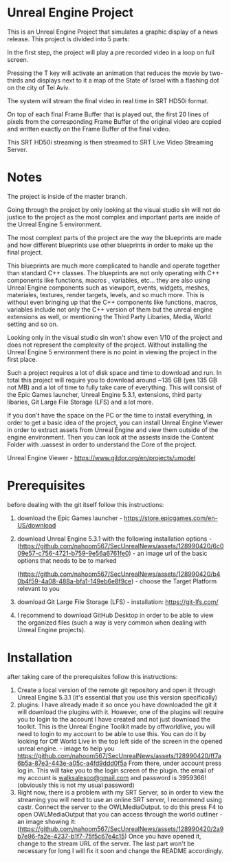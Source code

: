 # Unreal Engine Project
This is an Unreal Engine Project that simulates a graphic display of a news release.
This project is divided into 5 parts:

In the first step, the project will play a pre recorded video in a loop on full screen.

Pressing the T key will activate an animation that reduces the movie by two-thirds and displays next to it a map of the State of Israel with a flashing dot on the city of Tel Aviv.

The system will stream the final video in real time in SRT HD50i format.

On top of each final Frame Buffer that is played out, the first 20 lines of pixels from the corresponding Frame Buffer of the original video are copied and written exactly on the Frame Buffer of the final video.

This SRT HD50i streaming is then streamed to SRT Live Video Streaming Server.

# Notes
The project is inside of the master branch.

Going through the project by only looking at the visual studio sln will not do justice to the project as the most complex and important parts are inside of the Unreal Engine 5 environment.

The most complext parts of the project are the way the blueprints are made and how different blueprints use other blueprints in order to make up the final project.

This blueprints are much more complicated to handle and operate together than standard C++ classes.
The blueprints are not only operating with C++ components like functions, macros , variables, etc... they are also using Unreal Engine components such as viewport, events, widgets, meshes, materiales, textures, render targets, levels, and so much more.
This is without even bringing up that the C++ components like functions, macros, variables include not only the C++ version of them but the unreal engine extensions as well, or mentioning the Third Party Libaries, Media, World setting and so on.

Looking only in the visual studio sln won't show even 1/10 of the project and does not represent the complexity of the project.
Without installing the Unreal Engine 5 environment there is no point in viewing the project in the first place.

Such a project requires a lot of disk space and time to download and run.
In total this project will require you to download around ~135 GB (yes 135 GB not MB) and a lot of time to fully take care of everything.
This will consist of the Epic Games launcher, Unreal Engine 5.3.1, extensions, third party libaries, Git Large File Storage (LFS) and a lot more.

If you don't have the space on the PC or the time to install everything, in order to get a basic idea of the project, you can install Unreal Engine Viewer in order to extract assets from Unreal Engine and view them outside of the engine environment. Then you can look at the assests inside the Content Folder with .uassest in order to understand the Core of the project. 

Unreal Engine Viewer - https://www.gildor.org/en/projects/umodel

# Prerequisites 
before dealing with the git itself follow this instructions:
1. download the Epic Games launcher - https://store.epicgames.com/en-US/download
2. download Unreal Engine 5.3.1 with the following installation options -
   (https://github.com/nahoom567/SecUnrealNews/assets/128990420/6c009e57-c756-4721-b759-9e56a6761fe0) - an image url of the basic options that needs to be to   marked
   
   (https://github.com/nahoom567/SecUnrealNews/assets/128990420/b40b4f59-4a08-488a-bfa1-149eb6e8f9ce) - choose the Target Platform relevant to you
   
4. download Git Large File Storage (LFS) - installation: https://git-lfs.com/
5. I recommend to download GitHub Desktop in order to be able to view the organized files (such a way is very common when dealing with Unreal Engine projects).

# Installation
after taking care of the prerequisites follow this instructions:
1. Create a local version of the remote git repository and open it through Unreal Engine 5.3.1 (it's essential that you use this version specifically)
2. plugins:
   I have already made it so once you have downloaded the git it will download the plugins with it.
   However, one of the plugins will require you to login to the account I have created and not just download the toolkit.
   This is the Unreal Engine Toolkit made by offworldlive, you will need to login to my account to be able to use this.
   You can do it by looking for Off World Live in the top left side of the screen in the opened unreal engine. - image to help you
   https://github.com/nahoom567/SecUnrealNews/assets/128990420/ff7a6b5a-87e3-443e-a05c-a4fd9ddd0f5a
   From there, under account press log in. This will take you to the login screen of the plugin. 
   the email of my account is walksalesoo@gmail.com and password is 3959366! (obviously this is not my usual password)
3. Right now, there is a problem with my SRT Server, so in order to view the streaming you will need to use an online SRT server, I recommend using castr.
   Connect the server to the OWLMediaOutput. to do this press F4 to open OWLMediaOutput that you can access through the world outliner - an image showing it:
   (https://github.com/nahoom567/SecUnrealNews/assets/128990420/2a9b7e96-fa2e-4237-b1f7-75f5c67e4c15)
   Once you have opened it, change to the stream URL of the server.
   The last part won't be necessary for long I will fix it soon and change the README accordingly.
